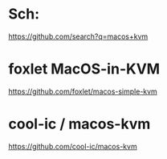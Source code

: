 # Sch:
https://github.com/search?q=macos+kvm

# foxlet MacOS-in-KVM
https://github.com/foxlet/macos-simple-kvm

# cool-ic / macos-kvm
https://github.com/cool-ic/macos-kvm
